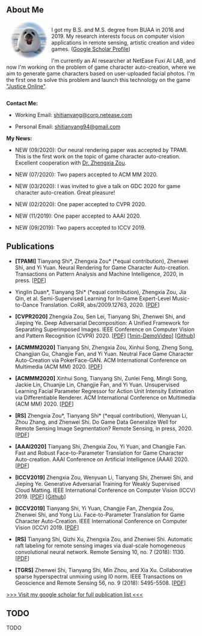 ## About Me

<div style="float: left; clear: both;" align="left">
<img src="logo.png" width="100" alt="logo" align=left style="margin:0 10px 0 10px"/>
<p>I got my B.S. and M.S. degree from BUAA in 2016 and 2019. My research interests focus on computer vision applications in remote sensing, artistic creation and video games. (<a href="https://scholar.google.com/citations?user=oPej400AAAAJ&hl=en">Google Scholar Profile</a>)</p>
<p>I'm currently an AI researcher at NetEase Fuxi AI LAB, and now I'm working on the problem of game character auto-creation, where we aim to generate game characters based on user-uploaded facial photos. I'm the first one to solve this problem and launch this technology on the game <a href="https://n.163.com">"Justice Online"</a>.</p>
</div>
<br clear="left" />

**Contact Me:**

+ Working Email: shitianyang@corp.netease.com

+ Personal Email: shitianyang94@gmail.com

**My News:**

+ NEW (09/2020): Our neural rendering paper was accepted by TPAMI. This is the first work on the topic of game character auto-creation. Excellent cooperation with [Dr. Zhengxia Zou](http://www-personal.umich.edu/~zzhengxi/#Honors).

+ NEW (07/2020): Two papers accepted to ACM MM 2020.

+ NEW (03/2020): I was invited to give a talk on GDC 2020 for game character auto-creation. Great pleasure!

+ NEW (02/2020): One paper accepted to CVPR 2020.

+ NEW (11/2019): One paper accepted to AAAI 2020.

+ NEW (09/2019): Two papers accepted to ICCV 2019.

## Publications

+ **\[TPAMI\]** Tianyang Shi\*, Zhengxia Zou\* (\*equal contribution), Zhenwei Shi, and Yi Yuan. Neural Rendering for Game Character Auto-creation. Transactions on Pattern Analysis and Machine Intelligence, 2020, in press. [[PDF](https://ieeexplore.ieee.org/stamp/stamp.jsp?tp=&arnumber=9197693)]

+ Yinglin Duan\*, Tianyang Shi\* (\*equal contribution), Zhengxia Zou, Jia Qin, et al. Semi-Supervised Learning for In-Game Expert-Level Music-to-Dance Translation. CoRR, abs/2009.12763, 2020. [[PDF](https://arxiv.org/pdf/2009.12763.pdf)]

+ **\[CVPR2020\]** Zhengxia Zou, Sen Lei, Tianyang Shi, Zhenwei Shi, and Jieping Ye. Deep Adversarial Decomposition: A Unified Framework for Separating Superimposed Images. IEEE Conference on Computer Vision and Pattern Recognition (CVPR) 2020. [[PDF](http://www-personal.umich.edu/~zzhengxi/zzx_PDF/CVPR2020.pdf)] [[1min-DemoVideo](http://www-personal.umich.edu/~zzhengxi/zzx_gallery/5946-1min.mp4)] [[Github](https://github.com/jiupinjia/Deep-adversarial-decomposition)]

+ **\[ACMMM2020\]** Tianyang Shi, Zhengxia Zou, Xinhui Song, Zheng Song, Changjian Gu, Changjie Fan, and Yi Yuan. Neutral Face Game Character Auto-Creation via PokerFace-GAN. ACM International Conference on Multimedia (ACM MM) 2020. [[PDF](https://arxiv.org/pdf/2008.07154.pdf)]

+ **\[ACMMM2020\]** Xinhui Song, Tianyang Shi, Zunlei Feng, Mingli Song, Jackie Lin, Chuanjie Lin, Changjie Fan, and Yi Yuan. Unsupervised Learning Facial Parameter Regressor for Action Unit Intensity Estimation via Differentiable Renderer. ACM International Conference on Multimedia (ACM MM) 2020. [[PDF](https://arxiv.org/pdf/2008.08862.pdf)]

+ **\[RS\]** Zhengxia Zou\*, Tianyang Shi\* (\*equal contribution), Wenyuan Li, Zhou Zhang, and Zhenwei Shi. Do Game Data Generalize Well for Remote Sensing Image Segmentation? Remote Sensing, in press, 2020. [[PDF](https://www.mdpi.com/2072-4292/12/2/275)]

+ **\[AAAI2020\]** Tianyang Shi, Zhengxia Zou, Yi Yuan, and Changjie Fan. Fast and Robust Face-to-Parameter Translation for Game Character Auto-creation. AAAI Conference on Artificial Intelligence (AAAI) 2020. [[PDF](https://www.aaai.org/Papers/AAAI/2020GB/AAAI-ShiT.147.pdf)]

+ **\[ICCV2019\]** Zhengxia Zou, Wenyuan Li, Tianyang Shi, Zhenwei Shi, and Jieping Ye. Generative Adversarial Training for Weakly Supervised Cloud Matting. IEEE International Conference on Computer Vision (ICCV) 2019. [[PDF](http://openaccess.thecvf.com/content_ICCV_2019/html/Zou_Generative_Adversarial_Training_for_Weakly_Supervised_Cloud_Matting_ICCV_2019_paper.html)] [[Github](https://github.com/jiupinjia/CloudMattingGAN)]

+ **\[ICCV2019\]** Tianyang Shi, Yi Yuan, Changjie Fan, Zhengxia Zou, Zhenwei Shi, and Yong Liu. Face-to-Parameter Translation for Game Character Auto-Creation. IEEE International Conference on Computer Vision (ICCV) 2019. [[PDF](https://arxiv.org/abs/1909.01064)]

+ **\[RS\]** Tianyang Shi, Qizhi Xu, Zhengxia Zou, and Zhenwei Shi. Automatic raft labeling for remote sensing images via dual-scale homogeneous convolutional neural network. Remote Sensing 10, no. 7 (2018): 1130. [[PDF](https://www.mdpi.com/2072-4292/10/7/1130)]

+ **\[TGRS\]** Zhenwei Shi, Tianyang Shi, Min Zhou, and Xia Xu. Collaborative sparse hyperspectral unmixing using l0 norm. IEEE Transactions on Geoscience and Remote Sensing 56, no. 9 (2018): 5495-5508. [[PDF](https://ieeexplore.ieee.org/abstract/document/8340224)]

[\>\>\> Visit my google scholar for full publication list \<\<\<](https://scholar.google.com/citations?user=oPej400AAAAJ&hl=en)

## TODO

TODO
